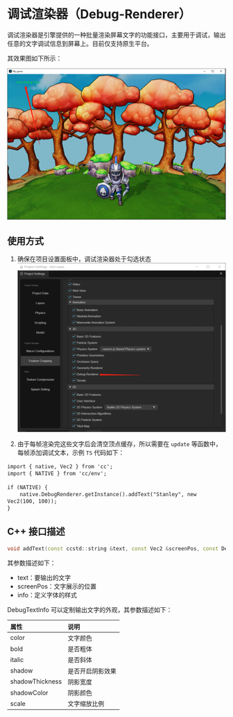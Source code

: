 # 调试渲染器（Debug-Renderer）

调试渲染器是引擎提供的一种批量渲染屏幕文字的功能接口，主要用于调试，输出任意的文字调试信息到屏幕上。目前仅支持原生平台。

其效果图如下所示：

![debug-renderer-demo](./debug-renderer-demo.png)

## 使用方式

1. 确保在项目设置面板中，调试渲染器处于勾选状态
![debug-renderer-setting](./debug-renderer-setting.png)

2. 由于每帧渲染完这些文字后会清空顶点缓存，所以需要在 `update` 等函数中，每帧添加调试文本，示例 `TS` 代码如下：

```TS
import { native, Vec2 } from 'cc';
import { NATIVE } from 'cc/env';

if (NATIVE) {
    native.DebugRenderer.getInstance().addText("Stanley", new Vec2(100, 100));
}
```

## C++ 接口描述

```cpp
void addText(const ccstd::string &text, const Vec2 &screenPos, const DebugTextInfo &info = DebugTextInfo());
```

其参数描述如下：

- text：要输出的文字
- screenPos：文字展示的位置
- info：定义字体的样式

DebugTextInfo 可以定制输出文字的外观，其参数描述如下：

| 属性 | 说明 |
| :-- | :-- |
| color             | 文字颜色 |
| bold              | 是否粗体 |
| italic            | 是否斜体 |
| shadow            | 是否开启阴影效果 |
| shadowThickness   | 阴影宽度 |
| shadowColor       | 阴影颜色 |
| scale             | 文字缩放比例 |
